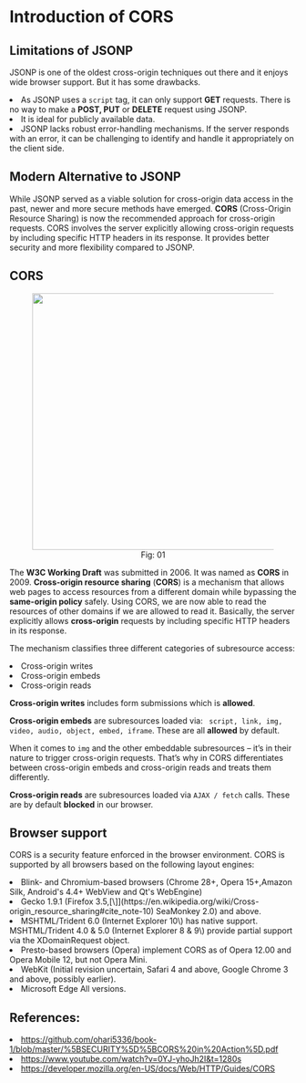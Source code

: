 # Introduction of CORS

## Limitations of JSONP   
JSONP is one of the oldest cross-origin techniques out there and it enjoys wide browser support. But it has some drawbacks. 

<li> As JSONP uses a <code>script</code> tag, it can only support <b>GET</b> requests. There is no way to make a <b>POST, PUT</b> or <b>DELETE</b> request using JSONP. </li> 
<li>It is ideal for publicly available data.  </li>   
<li>JSONP lacks robust error-handling mechanisms. If the server responds with an error, it can be challenging to identify and handle it appropriately on the client side.</li>

## Modern Alternative to JSONP

While JSONP served as a viable solution for cross-origin data access in the past, newer and more secure methods have emerged. **CORS** (Cross-Origin Resource Sharing) is now the recommended approach for cross-origin requests. CORS involves the server explicitly allowing cross-origin requests by including specific HTTP headers in its response. It provides better security and more flexibility compared to JSONP.


## CORS


<figure>
	<div align="center">
	<img src="/data/CORS/assets/image7.png" height="450" width="450"></div>
	<figcaption style="text-align: center">Fig: 01</figcaption>  
</figure>

The **W3C Working Draft** was submitted in 2006. It was named as **CORS** in 2009\. **Cross-origin resource sharing** (**CORS**) is a mechanism that allows web pages to access resources from a different domain while bypassing the **same-origin policy** safely. Using CORS, we are now able to read the resources of other domains if we are allowed to read it. Basically, the server explicitly allows **cross-origin** requests by including specific HTTP headers in its response.   

The mechanism classifies three different categories of subresource access:

<li>Cross-origin writes
<li>Cross-origin embeds
<li>Cross-origin reads

**Cross-origin writes** includes form submissions which is **allowed**. 

**Cross-origin embeds** are subresources loaded via: <code> script, link, img, video, audio, object, embed, iframe</code>. These are all <b>allowed</b> by default. 

When it comes to <code>img</code> and the other embeddable subresources – it’s in their nature to trigger cross-origin requests. That’s why in CORS differentiates between cross-origin embeds and cross-origin reads and treats them differently.

**Cross-origin reads** are subresources loaded via <code>AJAX / fetch</code> calls. These are by default **blocked** in our browser. 

## Browser support  
CORS is a security feature enforced in the browser environment. CORS is supported by all browsers based on the following layout engines:

<li>Blink- and Chromium-based browsers (Chrome 28+, Opera 15+,Amazon Silk, Android's 4.4+ WebView and Qt's WebEngine)  </li>
<li>Gecko 1.9.1 (Firefox 3.5,[\]](https://en.wikipedia.org/wiki/Cross-origin_resource_sharing#cite_note-10) SeaMonkey 2.0) and above.  </li>
<li>MSHTML/Trident 6.0 (Internet Explorer 10\) has native support. MSHTML/Trident 4.0 & 5.0 (Internet Explorer 8 & 9\) provide partial support via the XDomainRequest object. </li> 
<li>Presto-based browsers (Opera) implement CORS as of Opera 12.00 and Opera Mobile 12, but not Opera Mini. </li> 
<li>WebKit (Initial revision uncertain, Safari 4 and above, Google Chrome 3 and above, possibly earlier).</li>  
<li>Microsoft Edge All versions.</l>

## References: 
<li><a href=
'https://github.com/ohari5336/book-1/blob/master/%5BSECURITY%5D%5BCORS%20in%20Action%5D.pdf'>https://github.com/ohari5336/book-1/blob/master/%5BSECURITY%5D%5BCORS%20in%20Action%5D.pdf</a></li>
<li><a href="https://www.youtube.com/watch?v=0YJ-yhoJh2I&t=1280s">https://www.youtube.com/watch?v=0YJ-yhoJh2I&t=1280s</a> </li> 
<li><a href='https://developer.mozilla.org/en-US/docs/Web/HTTP/Guides/CORS'>https://developer.mozilla.org/en-US/docs/Web/HTTP/Guides/CORS</a>